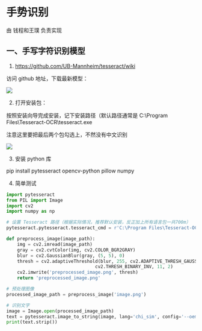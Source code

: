 # 手势识别

由 钱程和王璞 负责实现

## 一、手写字符识别模型

1. https://github.com/UB-Mannheim/tesseract/wiki

访问 github 地址，下载最新模型：

![](https://nankai.feishu.cn/space/api/box/stream/download/asynccode/?code=M2MwMDQzMTUzZDUxMWVhODc4NjNhZmE3ZGQ1NWI0OTJfbjR0M1c2cUxEMjhnMlgyNkQzc2ZueUpRTjRzbDNZNFhfVG9rZW46SXZncmJ3RUlNb2gyZFN4Q21yN2NDcXNzblNoXzE3MzY2NzU3Nzg6MTczNjY3OTM3OF9WNA)

2. 打开安装包：

按照安装向导完成安装，记下安装路径（默认路径通常是 C:\Program Files\Tesseract-OCR\tesseract.exe

注意这里要把最后两个包勾选上，不然没有中文识别

![](https://nankai.feishu.cn/space/api/box/stream/download/asynccode/?code=YTMzZmY1MDU0MWI5ZDI4MWNjYjgxODBjYTBmZTY5MzFfMmQ1TG5NcnR0ZXJoc0h1SDhCUFhYekc1ck1VY0g3VGxfVG9rZW46UEoyVGJhVFI1b1VYSmZ4Zmw1eGNFbGZpblVkXzE3MzY2NzU3Nzg6MTczNjY3OTM3OF9WNA)

3. 安装 python 库

pip install pytesseract opencv-python pillow numpy

4. 简单测试

```Python
import pytesseract
from PIL import Image
import cv2
import numpy as np

# 设置 Tesseract 路径（根据实际情况，推荐默认安装，反正加上所有语言包一共700m）
pytesseract.pytesseract.tesseract_cmd = r'C:\Program Files\Tesseract-OCR\tesseract.exe'

def preprocess_image(image_path):
    img = cv2.imread(image_path)
    gray = cv2.cvtColor(img, cv2.COLOR_BGR2GRAY)
    blur = cv2.GaussianBlur(gray, (5, 5), 0)
    thresh = cv2.adaptiveThreshold(blur, 255, cv2.ADAPTIVE_THRESH_GAUSSIAN_C,
                                 cv2.THRESH_BINARY_INV, 11, 2)
    cv2.imwrite('preprocessed_image.png', thresh)
    return 'preprocessed_image.png'

# 预处理图像
processed_image_path = preprocess_image('image.png')

# 识别文字
image = Image.open(processed_image_path)
text = pytesseract.image_to_string(image, lang='chi_sim', config='--oem 3 --psm 10')#第二个参数指定语言包，这里是中文
print(text.strip())
```
